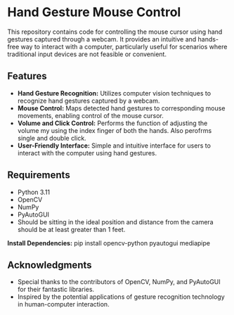 # Hand Gesture Mouse Control

This repository contains code for controlling the mouse cursor using hand gestures captured through a webcam. It provides an intuitive and hands-free way to interact with a computer, particularly useful for scenarios where traditional input devices are not feasible or convenient.

## Features

- **Hand Gesture Recognition:** Utilizes computer vision techniques to recognize hand gestures captured by a webcam.
- **Mouse Control:** Maps detected hand gestures to corresponding mouse movements, enabling control of the mouse cursor.
- **Volume and Click Control:** Performs the function of adjusting the volume my using the index finger of both the hands. Also perofrms single and double click.
- **User-Friendly Interface:** Simple and intuitive interface for users to interact with the computer using hand gestures.

## Requirements

- Python 3.11
- OpenCV
- NumPy
- PyAutoGUI
- Should be sitting in the ideal position and distance from the camera should be at least greater than 1 feet.

 **Install Dependencies:**
pip install opencv-python pyautogui mediapipe

## Acknowledgments

- Special thanks to the contributors of OpenCV, NumPy, and PyAutoGUI for their fantastic libraries.
- Inspired by the potential applications of gesture recognition technology in human-computer interaction.

